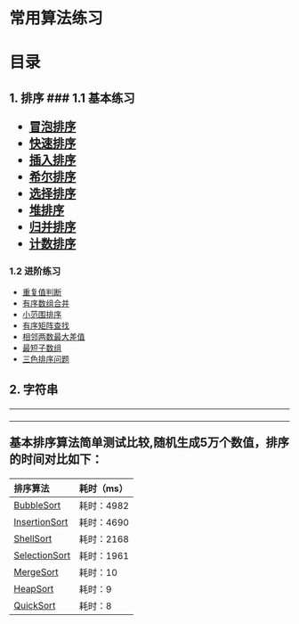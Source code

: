 # 常用算法练习

<h1>目录
<h2>1. 排序
### 1.1 基本练习

* [冒泡排序](https://github.com/LeeeYou/Algorithm2Practice/blob/master/src/com/algorithm2practice/sorting/basic/BubbleSort.java)<br>
* [快速排序](https://github.com/LeeeYou/Algorithm2Practice/blob/master/src/com/algorithm2practice/sorting/basic/QuickSort.java)<br>
* [插入排序](https://github.com/LeeeYou/Algorithm2Practice/blob/master/src/com/algorithm2practice/sorting/basic/InsertionSort.java)<br>
* [希尔排序](https://github.com/LeeeYou/Algorithm2Practice/blob/master/src/com/algorithm2practice/sorting/basic/HeapSort.java)<br>
* [选择排序](https://github.com/LeeeYou/Algorithm2Practice/blob/master/src/com/algorithm2practice/sorting/basic/SelectionSort.java)<br>
* [堆排序](https://github.com/LeeeYou/Algorithm2Practice/blob/master/src/com/algorithm2practice/sorting/basic/HeapSort.java)<br>
* [归并排序](https://github.com/LeeeYou/Algorithm2Practice/blob/master/src/com/algorithm2practice/sorting/basic/MergeSort.java)<br>
* [计数排序](https://github.com/LeeeYou/Algorithm2Practice/blob/master/src/com/algorithm2practice/sorting/basic/CountSort.java)<br>

### 1.2 进阶练习

* [重复值判断](https://github.com/LeeeYou/Algorithm2Practice/blob/master/src/com/algorithm2practice/sorting/sorting3/Checker.java)<br>
* [有序数组合并](https://github.com/LeeeYou/Algorithm2Practice/blob/master/src/com/algorithm2practice/sorting/sorting3/Merge.java)<br>
* [小范围排序](https://github.com/LeeeYou/Algorithm2Practice/blob/master/src/com/algorithm2practice/sorting/sorting3/ScaleSort.java)<br>
* [有序矩阵查找](https://github.com/LeeeYou/Algorithm2Practice/blob/master/src/com/algorithm2practice/sorting/sorting4/Finder.java)<br>
* [相邻两数最大差值](https://github.com/LeeeYou/Algorithm2Practice/blob/master/src/com/algorithm2practice/sorting/sorting4/Gap.java)<br>
* [最短子数组](https://github.com/LeeeYou/Algorithm2Practice/blob/master/src/com/algorithm2practice/sorting/sorting4/Subsequence.java)<br>
* [三色排序问题](https://github.com/LeeeYou/Algorithm2Practice/blob/master/src/com/algorithm2practice/sorting/sorting4/ThreeColor.java)<br>

<h2>2. 字符串




---

---

基本排序算法简单测试比较,随机生成5万个数值，排序的时间对比如下：

|排序算法|耗时（ms）|
|:---|:---|
|[BubbleSort](https://github.com/LeeeYou/Algorithm2Practice/blob/master/src/com/algorithm2practice/sorting/basic/comparator_speed/BubbleSort.java) | 耗时：4982|
|[InsertionSort](https://github.com/LeeeYou/Algorithm2Practice/blob/master/src/com/algorithm2practice/sorting/basic/comparator_speed/InsertionSort.java)|耗时：4690 |
|[ShellSort](https://github.com/LeeeYou/Algorithm2Practice/blob/master/src/com/algorithm2practice/sorting/basic/comparator_speed/ShellSort.java)|耗时：2168 |
|[SelectionSort](https://github.com/LeeeYou/Algorithm2Practice/blob/master/src/com/algorithm2practice/sorting/basic/comparator_speed/SelectionSort.java)|耗时：1961 |
|[MergeSort](https://github.com/LeeeYou/Algorithm2Practice/blob/master/src/com/algorithm2practice/sorting/basic/comparator_speed/MergeSort.java)| 耗时：10|
|[HeapSort](https://github.com/LeeeYou/Algorithm2Practice/blob/master/src/com/algorithm2practice/sorting/basic/comparator_speed/HeapSort.java)| 耗时：9|
|[QuickSort](https://github.com/LeeeYou/Algorithm2Practice/blob/master/src/com/algorithm2practice/sorting/basic/comparator_speed/QuickSort.java)| 耗时：8|
